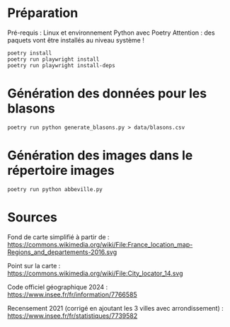 # Préparation

Pré-requis : Linux et environnement Python avec Poetry
Attention : des paquets vont être installés au niveau système !

```
poetry install
poetry run playwright install
poetry run playwright install-deps
```

# Génération des données pour les blasons

```
poetry run python generate_blasons.py > data/blasons.csv
```

# Génération des images dans le répertoire images

```
poetry run python abbeville.py
```

# Sources

Fond de carte simplifié à partir de : https://commons.wikimedia.org/wiki/File:France_location_map-Regions_and_departements-2016.svg

Point sur la carte : https://commons.wikimedia.org/wiki/File:City_locator_14.svg

Code officiel géographique 2024 : https://www.insee.fr/fr/information/7766585

Recensement 2021 (corrigé en ajoutant les 3 villes avec arrondissement) : https://www.insee.fr/fr/statistiques/7739582
